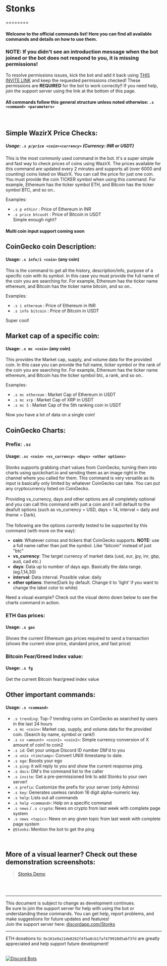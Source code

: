# Stonks &nbsp;

========

#### Welcome to the official commands list! Here you can find all available commands and details on how to use them. <br>

### NOTE: If you didn't see an introduction message when the bot joined or the bot does not respond to you, it is missing permissions! 

To resolve permissions issues, kick the bot and add it back using [THIS INVITE LINK](https://discord.com/api/oauth2/authorize?client_id=844842149006802944&permissions=4161141840&redirect_uri=http%3A%2F%2Flocalhost%3A5000&scope=bot) and keep the requested permissions checked! These permissions are **REQUIRED** for the bot to work correctly!! If you need help, join the support server using the link at the bottom of this page.

#### All commands follow this general structure unless noted otherwise: `.s <command> <parameters>`

<br>

## Simple WazirX Price Checks:
##### Usage: `.s p/price <coin><currency>` (Currency: INR or USDT)
This is the most commonly used command in the bot. It's a super simple and fast way to check prices of coins using WazirX. The prices available for this command are updated every 2 minutes and supports all (over 6000 and counting) coins listed on WazirX. You can call the price for just one coin. You must provide the coin TICKER symbol when using this command. For example, Ethereum has the ticker symbol ETH, and Bitcoin has the ticker symbol BTC, and so on..<br>

Examples:
+ `.s p ethinr` : Price of Ethereum in INR
+ `.s price btcusdt` : Price of Bitcoin in USDT<br>
Simple enough right?

#### Multi coin input support coming soon

## CoinGecko coin Description:
#### Usage: `.s info/i <coin>` (any coin)
This is the command to get all the history, description/info, purpose of a specific coin with its symbol.
In this case you must provide the full name of the coin you are searching for. For example, Ethereum has the ticker name ethereum, and Bitcoin has the ticker name bitcoin, and so on..<br>

Examples:
+ `.s i ethereum` : Price of Ethereum in INR
+ `.s info bitcoin` : Price of Bitcoin in USDT<br>

Super cool!

## Market cap of a specific coin:
#### Usage: `.s mc <coin>` (any coin)
This provides the Market cap, supply, and volume data for the provided coin.
In this case you can provide the full name, ticker symbol or the rank of the coin you are searching for. For example, Ethereum has the ticker name ethereum, and Bitcoin has the ticker symbol btc, a rank, and so on..<br>

Examples:
+ `.s mc ethereum` : Market Cap of Ethereum in USDT
+ `.s mc xrp` : Market Cap of XRP in USDT<br>
+ `.s mc 5` : Market Cap of the 5th ranking coin in USDT<br>

Now you have a lot of data on a single coin!

## CoinGecko Charts:
### Prefix: `.sc`
#### Usage: `.sc <coin> <vs_currency> <days> <other options>`
Stonks supports grabbing chart values from CoinGecko, turning them into charts using quickchart.io and sending them as an image right in the channel where you called for them.
This command is very versatile as its input is basically only limited by whatever CoinGecko can take. You can put any cryptocurrency listed on CoinGecko.
<br><br>Providing vs_currency, days and other options are all completely optional and you can call this command with just a coin and it will default to the deafult options (such as vs_currency = USD, days = 14, interval = daily and theme = Dark). <br><br>The following are the options currently tested to be supported by this command (with more on the way):
+ **coin**: Whatever coinss and tickers that CoinGecko supports. **NOTE:** use a full name rather than just the symbol. Like "bitcoin" instead of just  "btc"
+ **vs_currency**: The target currency of market data (usd, eur, jpy, inr, gbp, aud, cad etc.)
+ **days**: Data up to number of days ago. Basically the data range. (eg.1,14,30)
+ **interval**: Data interval. Possible value: daily
+ **other options**: theme(Dark by default. Change it to 'light' if you want to change the label color to white)

Need a visual example? Check out the visual demo down below to see the charts command in action.
<br>

### ETH Gas prices:
#### Usage: `.s gas`
Shows the current Ethereum gas prices required to send a transaction (shows the current slow price, standard price, and fast price)

### Bitcoin Fear/Greed Index value:
#### Usage: `.s fg`
Get the current Bitcoin fear/greed index value

## Other important commands:
#### Usage: `.s <command>`

+ `.s trending`: Top-7 trending coins on CoinGecko as searched by users in the last 24 hours
+ `.s mc <coin>`: Market cap, supply, and volume data for the provided coin. (Search by name, symbol or rank!)
+ `.s cv <amount> <coin1> <coin2>`: Simple currency conversion of X amount of coin1 to coin2
+ `.s id`: Get your unique Discord ID number DM'd to you
+ `.s unix <timstamp>`: Convert UNIX timestamp to date.
+ `.s ego`: Boosts your ego
+ `.s ping`: it will reply to you and show the current response ping.
+ `.s docs`: DM's the command list to the caller
+ `.s invite`: Get a pre-permissioned link to add Stonks to your own server!
+ `.s prefix`: Customize the prefix for your server (only Admins)
+ `.s key`: Generates useless random 16 digit alpha-numeric key.
+ `.s help`: Lists out all commands
+ `.s help <command>`: Help on a specific command
+ `.s news` / `.s crypto`: News on crypto from last week with complete page system
+ `.s news <topic>`: News on any given topic from last week with complete page system
+ `@Stonks`: Mention the bot to get the ping
<br>

## More of a visual learner? Check out these demonstration screenshots:

<blockquote class="imgur-embed-pub" lang="en" data-id="a/HEwdTsn"><a href="//imgur.com/a/HEwdTsn">Stonks Demo</a></blockquote>
<br><br>

---

This document is subject to change as development continues. <br>
Be sure to join the support server for help with using the bot or understanding these commands. You can get help, report problems, and make suggestions for future updates and features!<br>
Join the support server here: [discordapp.com/Stonks](https://discord.gg/2CFWHZGcAz)

---

ETH donations to: `0x161e9a11de8262f4fba8cb1faf479910d5abf3fd` are greatly appreciated and help support future development!
<br><br>

[![Discord Bots](https://discordbotslist.co/api/embed/844842149006802944)](https://discordbotslist.co/bots/844842149006802944)




